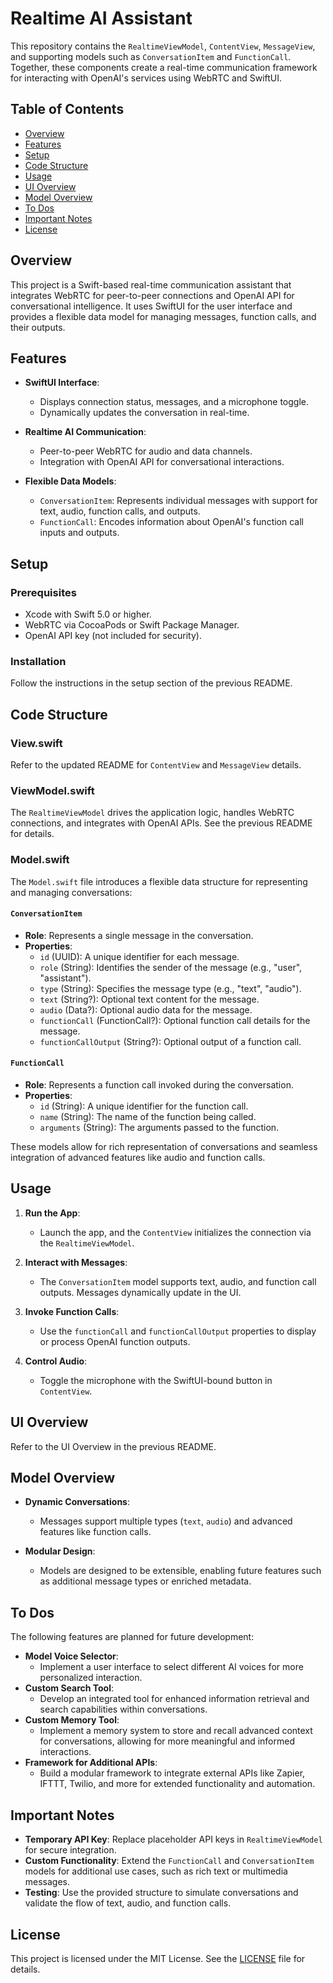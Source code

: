 # Realtime AI Assistant

This repository contains the `RealtimeViewModel`, `ContentView`, `MessageView`, and supporting models such as `ConversationItem` and `FunctionCall`. Together, these components create a real-time communication framework for interacting with OpenAI's services using WebRTC and SwiftUI.

## Table of Contents
- [Overview](#overview)
- [Features](#features)
- [Setup](#setup)
- [Code Structure](#code-structure)
- [Usage](#usage)
- [UI Overview](#ui-overview)
- [Model Overview](#model-overview)
- [To Dos](#to-dos)
- [Important Notes](#important-notes)
- [License](#license)

## Overview

This project is a Swift-based real-time communication assistant that integrates WebRTC for peer-to-peer connections and OpenAI API for conversational intelligence. It uses SwiftUI for the user interface and provides a flexible data model for managing messages, function calls, and their outputs.

## Features

- **SwiftUI Interface**:
  - Displays connection status, messages, and a microphone toggle.
  - Dynamically updates the conversation in real-time.

- **Realtime AI Communication**:
  - Peer-to-peer WebRTC for audio and data channels.
  - Integration with OpenAI API for conversational interactions.

- **Flexible Data Models**:
  - `ConversationItem`: Represents individual messages with support for text, audio, function calls, and outputs.
  - `FunctionCall`: Encodes information about OpenAI's function call inputs and outputs.

## Setup

### Prerequisites
- Xcode with Swift 5.0 or higher.
- WebRTC via CocoaPods or Swift Package Manager.
- OpenAI API key (not included for security).

### Installation
Follow the instructions in the setup section of the previous README.

## Code Structure

### View.swift
Refer to the updated README for `ContentView` and `MessageView` details.

### ViewModel.swift
The `RealtimeViewModel` drives the application logic, handles WebRTC connections, and integrates with OpenAI APIs. See the previous README for details.

### Model.swift
The `Model.swift` file introduces a flexible data structure for representing and managing conversations:

#### `ConversationItem`
- **Role**: Represents a single message in the conversation.
- **Properties**:
  - `id` (UUID): A unique identifier for each message.
  - `role` (String): Identifies the sender of the message (e.g., "user", "assistant").
  - `type` (String): Specifies the message type (e.g., "text", "audio").
  - `text` (String?): Optional text content for the message.
  - `audio` (Data?): Optional audio data for the message.
  - `functionCall` (FunctionCall?): Optional function call details for the message.
  - `functionCallOutput` (String?): Optional output of a function call.

#### `FunctionCall`
- **Role**: Represents a function call invoked during the conversation.
- **Properties**:
  - `id` (String): A unique identifier for the function call.
  - `name` (String): The name of the function being called.
  - `arguments` (String): The arguments passed to the function.

These models allow for rich representation of conversations and seamless integration of advanced features like audio and function calls.

## Usage

1. **Run the App**:
   - Launch the app, and the `ContentView` initializes the connection via the `RealtimeViewModel`.

2. **Interact with Messages**:
   - The `ConversationItem` model supports text, audio, and function call outputs. Messages dynamically update in the UI.

3. **Invoke Function Calls**:
   - Use the `functionCall` and `functionCallOutput` properties to display or process OpenAI function outputs.

4. **Control Audio**:
   - Toggle the microphone with the SwiftUI-bound button in `ContentView`.

## UI Overview

Refer to the UI Overview in the previous README.

## Model Overview

- **Dynamic Conversations**:
  - Messages support multiple types (`text`, `audio`) and advanced features like function calls.

- **Modular Design**:
  - Models are designed to be extensible, enabling future features such as additional message types or enriched metadata.

## To Dos

The following features are planned for future development:
- **Model Voice Selector**:
  - Implement a user interface to select different AI voices for more personalized interaction.
- **Custom Search Tool**:
  - Develop an integrated tool for enhanced information retrieval and search capabilities within conversations.
- **Custom Memory Tool**:
  - Implement a memory system to store and recall advanced context for conversations, allowing for more meaningful and informed interactions.
- **Framework for Additional APIs**:
  - Build a modular framework to integrate external APIs like Zapier, IFTTT, Twilio, and more for extended functionality and automation.

## Important Notes

- **Temporary API Key**: Replace placeholder API keys in `RealtimeViewModel` for secure integration.
- **Custom Functionality**: Extend the `FunctionCall` and `ConversationItem` models for additional use cases, such as rich text or multimedia messages.
- **Testing**: Use the provided structure to simulate conversations and validate the flow of text, audio, and function calls.

## License

This project is licensed under the MIT License. See the [LICENSE](LICENSE) file for details.
